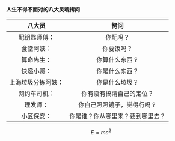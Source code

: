 **人生不得不面对的八大灵魂拷问**

|八大员|拷问|
|:-:|:-:|
|配钥匙师傅：|你配吗？|
|食堂阿姨：|你要饭吗？|
|算命先生：|你算什么东西？|
|快递小哥：|你是什么东西？|
|上海垃圾分拣阿姨：|你是什么垃圾？|
|网约车司机：|你有没有搞清自己的定位？|
|理发师：|你自己照照镜子，觉得行吗？|
|小区保安：|你是谁？你从哪里来？要到哪里去？|

$$ E=mc^2 $$
